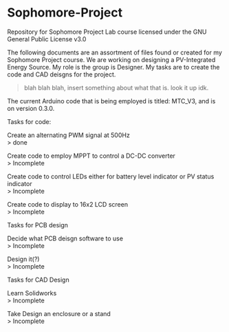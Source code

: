 # Sophomore-Project
Repository for Sophomore Project Lab course
licensed under the GNU General Public License v3.0

The following documents are an assortment of files found or created for my Sophomore Project course.
We are working on designing a PV-Integrated Energy Source.
My role is the group is Designer. My tasks are to create the code and CAD deisgns for the project.
> blah blah blah, insert something about what that is. look it up idk.

The current Arduino code that is being employed is titled: MTC_V3, and is on version 0.3.0.

Tasks for code:
  
  Create an alternating PWM signal at 500Hz                                         
    > done
  
  Create code to employ MPPT to control a DC-DC converter                                
    > Incomplete
  
  Create code to control LEDs either for battery level indicator or PV status indicator  
    > Incomplete
  
  Create code to display to 16x2 LCD screen                                              
    > Incomplete

Tasks for PCB design
  
  Decide what PCB deisgn software to use  
    > Incomplete 
  
  Design it(?)                            
    > Incomplete

Tasks for CAD Design
  
  Learn Solidworks                        
    > Incomplete
  
  Take Design an enclosure or a stand     
    > Incomplete
